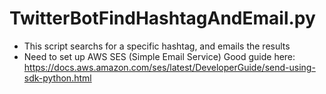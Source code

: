 TwitterBotFindHashtagAndEmail.py
=====
* This script searchs for a specific hashtag, and emails the results
* Need to set up AWS SES (Simple Email Service) Good guide here: https://docs.aws.amazon.com/ses/latest/DeveloperGuide/send-using-sdk-python.html
